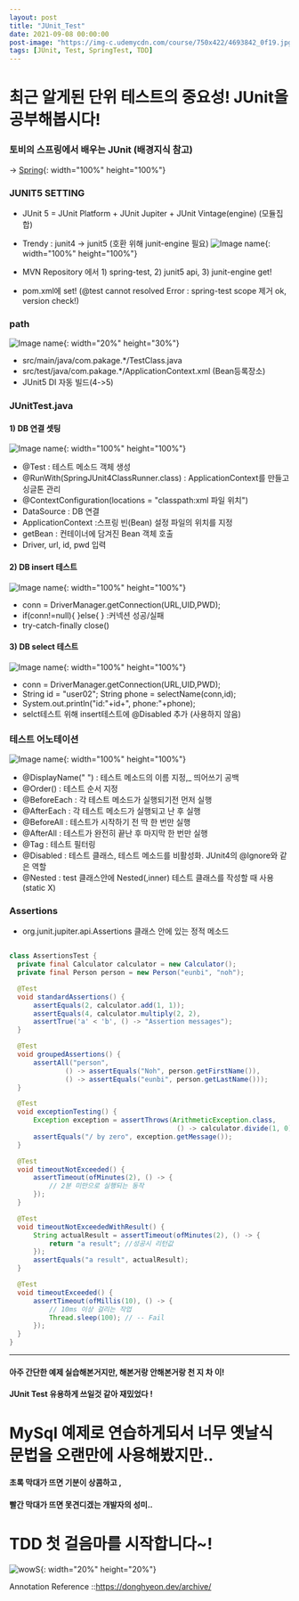 ```yaml
---
layout: post
title: "JUnit_Test"
date: 2021-09-08 00:00:00
post-image: "https://img-c.udemycdn.com/course/750x422/4693842_0f19.jpg"
tags: [JUnit, Test, SpringTest, TDD]
---
```


# 최근 알게된 단위 테스트의 중요성! JUnit을 공부해봅시다!

### 토비의 스프링에서 배우는 JUnit (배경지식 참고)   
→  [Spring](https://eunbinoh.github.io/spring%20&%20java/2021/09/07/Spring-study2.html){: width="100%" height="100%"}   
   
### JUNIT5 SETTING
  - JUnit 5 = JUnit Platform + JUnit Jupiter + JUnit Vintage(engine) (모듈집합)
  - Trendy : junit4 -> junit5 (호환 위해 junit-engine 필요)
  ![Image name](https://eunbinoh.github.io//images/junit3.png){: width="100%" height="100%"}           

  - MVN Repository 에서 1) spring-test, 2) junit5 api, 3) junit-engine get!
  - pom.xml에 set! (@test cannot resolved Error : spring-test scope 제거 ok, version check!)

### path
  ![Image name](https://eunbinoh.github.io//images/junit4.png){: width="20%" height="30%"}    
  - src/main/java/com.pakage.*/TestClass.java
  - src/test/java/com.pakage.*/ApplicationContext.xml (Bean등록장소)    
  - JUnit5 DI 자동 빌드(4->5)
   

### JUnitTest.java   
 #### 1) DB 연결 셋팅
  ![Image name](https://eunbinoh.github.io//images/junit7.png){: width="100%" height="100%"}        
    
  - @Test : 테스트 메소드 객체 생성
  - @RunWith(SpringJUnit4ClassRunner.class) : ApplicationContext를 만들고 싱글톤 관리
  - @ContextConfiguration(locations = "classpath:xml 파일 위치")
  - DataSource : DB 연결
  - ApplicationContext :스프링 빈(Bean) 설정 파일의 위치를 지정
  - getBean : 컨테이너에 담겨진 Bean 객체 호출 
  - Driver, url, id, pwd 입력
     
 #### 2) DB insert 테스트  
   ![Image name](https://eunbinoh.github.io//images/junit5.png){: width="100%" height="100%"}     
   - conn = DriverManager.getConnection(URL,UID,PWD);
   - if(conn!=null){ }else{ } :커넥션 성공/실패 
   - try-catch-finally close()     

 #### 3) DB select 테스트  
   ![Image name](https://eunbinoh.github.io//images/junit6.png){: width="100%" height="100%"}     
   - conn = DriverManager.getConnection(URL,UID,PWD);
   - String id = "user02"; String phone = selectName(conn,id);
   - System.out.println("id:"+id+", phone:"+phone);
   - selct테스트 위해 insert테스트에 @Disabled 추가 (사용하지 않음)   


### 테스트 어노테이션
  ![Image name](https://eunbinoh.github.io//images/junit2.png){: width="100%" height="100%"}        
  - @DisplayName(" ") : 테스트 메소드의 이름 지정,_ 띄어쓰기 공백
  - @Order() : 테스트 순서 지정
  - @BeforeEach : 각 테스트 메소드가 실행되기전 먼저 실행
  - @AfterEach : 각 테스트 메소드가 실행되고 난 후 실행
  - @BeforeAll : 테스트가 시작하기 전 딱 한 번만 실행
  - @AfterAll : 테스트가 완전히 끝난 후 마지막 한 번만 실행
  - @Tag : 테스트 필터링
  - @Disabled : 테스트 클래스, 테스트 메소드를 비활성화. JUnit4의 @Ignore와 같은 역할
  - @Nested : test 클래스안에 Nested(,inner) 테스트 클래스를 작성할 때 사용 (static X)
   
### Assertions
 - org.junit.jupiter.api.Assertions 클래스 안에 있는 정적 메소드   
    
  ```java   

  class AssertionsTest {
    private final Calculator calculator = new Calculator();
    private final Person person = new Person("eunbi", "noh");

    @Test
    void standardAssertions() {
        assertEquals(2, calculator.add(1, 1));
        assertEquals(4, calculator.multiply(2, 2),
        assertTrue('a' < 'b', () -> "Assertion messages");
    }

    @Test
    void groupedAssertions() {
        assertAll("person",
                () -> assertEquals("Noh", person.getFirstName()),
                () -> assertEquals("eunbi", person.getLastName()));
    }

    @Test
    void exceptionTesting() {
        Exception exception = assertThrows(ArithmeticException.class, 
                                            () -> calculator.divide(1, 0));
        assertEquals("/ by zero", exception.getMessage());
    }

    @Test
    void timeoutNotExceeded() {
        assertTimeout(ofMinutes(2), () -> {
            // 2분 미만으로 실행되는 동작
        });
    }

    @Test
    void timeoutNotExceededWithResult() {
        String actualResult = assertTimeout(ofMinutes(2), () -> {
            return "a result"; //성공시 리턴값
        });
        assertEquals("a result", actualResult);
    }

    @Test
    void timeoutExceeded() {
        assertTimeout(ofMillis(10), () -> {
            // 10ms 이상 걸리는 작업
            Thread.sleep(100); // -- Fail
        });
    }
}   
```   
   
---
                      
   
   
#### 아주 간단한 예제 실습해본거지만, 해본거랑 안해본거랑 천 지 차 이!
#### JUnit Test 유용하게 쓰일것 같아 재밌었다 !
# MySql 예제로 연습하게되서 너무 옛날식 문법을 오랜만에 사용해봤지만..
#### 초록 막대가 뜨면 기분이 상콤하고 , 
#### 빨간 막대가 뜨면 못견디겠는 개발자의 성미..
# TDD 첫 걸음마를 시작합니다~!  
   

![wowS](https://media4.giphy.com/media/M90mJvfWfd5mbUuULX/giphy.gif?cid=ecf05e474cefe3c64026944a65d3a11d81b5480f35f2f24a&rid=giphy.gif&ct=g){: width="20%" height="20%"}
         

   


Annotation Reference ::https://donghyeon.dev/archive/